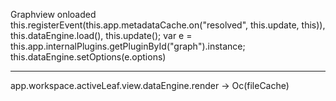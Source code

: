 Graphview onloaded
this.registerEvent(this.app.metadataCache.on("resolved", this.update, this)),
this.dataEngine.load(),
this.update();
var e = this.app.internalPlugins.getPluginById("graph").instance;
this.dataEngine.setOptions(e.options)



---

app.workspace.activeLeaf.view.dataEngine.render -> Oc(fileCache)